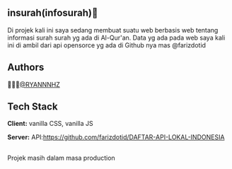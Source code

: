 
## insurah(infosurah)📖
Di projek kali ini saya sedang membuat suatu web berbasis web tentang informasi surah surah yg ada di Al-Qur'an. Data yg ada pada web saya kali ini di ambil dari api opensorce yg ada di Github nya mas @farizdotid



## Authors
🧑🏻‍💻[@RYANNNHZ](https://www.github.com/RYANNNHZ)


## Tech Stack
**Client:** vanilla CSS, vanilla JS 

**Server:** API:https://github.com/farizdotid/DAFTAR-API-LOKAL-INDONESIA

##
Projek masih dalam masa production

